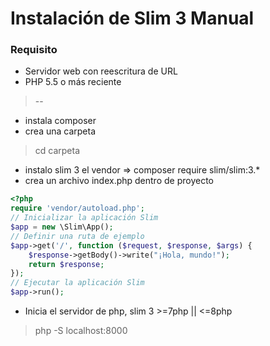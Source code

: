 # Instalación de Slim 3 Manual
### Requisito
- Servidor web con reescritura de URL
- PHP 5.5 o más reciente
> --
- instala composer  
- crea una carpeta
> cd carpeta
- instalo slim 3 el vendor => composer require slim/slim:3.*
- crea un archivo index.php dentro de proyecto
```php
<?php
require 'vendor/autoload.php';
// Inicializar la aplicación Slim
$app = new \Slim\App();
// Definir una ruta de ejemplo
$app->get('/', function ($request, $response, $args) {
    $response->getBody()->write("¡Hola, mundo!");
    return $response;
});
// Ejecutar la aplicación Slim
$app->run();
```
- Inicia el servidor de php, slim 3  >=7php || <=8php
> php -S localhost:8000  
```php

```
